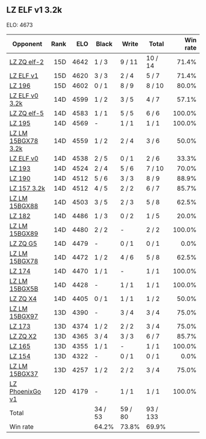 ## LZ ELF v1 3.2k ##

ELO: 4673

Opponent | Rank | ELO | Black | Write | Total | Win rate
---------|-----:|----:|-------|-------|-------|-------:
[LZ ZQ elf-2](LZ%20ZQ%20elf-2.md) | 15D | 4642 | 1 / 3 | 9 / 11 | 10 / 14 | 71.4%
[LZ ELF v1](LZ%20ELF%20v1.md) | 15D | 4620 | 3 / 3 | 2 / 4 | 5 / 7 | 71.4%
[LZ 196](LZ%20196.md) | 15D | 4602 | 0 / 1 | 8 / 9 | 8 / 10 | 80.0%
[LZ ELF v0 3.2k](LZ%20ELF%20v0%203.2k.md) | 14D | 4599 | 1 / 2 | 3 / 5 | 4 / 7 | 57.1%
[LZ ZQ elf-5](LZ%20ZQ%20elf-5.md) | 14D | 4583 | 1 / 1 | 5 / 5 | 6 / 6 | 100.0%
[LZ 195](LZ%20195.md) | 14D | 4569 | - | 1 / 1 | 1 / 1 | 100.0%
[LZ LM 15BGX78 3.2k](LZ%20LM%2015BGX78%203.2k.md) | 14D | 4559 | 1 / 2 | 2 / 4 | 3 / 6 | 50.0%
[LZ ELF v0](LZ%20ELF%20v0.md) | 14D | 4538 | 2 / 5 | 0 / 1 | 2 / 6 | 33.3%
[LZ 193](LZ%20193.md) | 14D | 4524 | 2 / 4 | 5 / 6 | 7 / 10 | 70.0%
[LZ 190](LZ%20190.md) | 14D | 4512 | 5 / 6 | 3 / 3 | 8 / 9 | 88.9%
[LZ 157 3.2k](LZ%20157%203.2k.md) | 14D | 4512 | 4 / 5 | 2 / 2 | 6 / 7 | 85.7%
[LZ LM 15BGX88](LZ%20LM%2015BGX88.md) | 14D | 4503 | 3 / 5 | 2 / 3 | 5 / 8 | 62.5%
[LZ 182](LZ%20182.md) | 14D | 4486 | 1 / 3 | 0 / 2 | 1 / 5 | 20.0%
[LZ LM 15BGX89](LZ%20LM%2015BGX89.md) | 14D | 4480 | 2 / 2 | - | 2 / 2 | 100.0%
[LZ ZQ G5](LZ%20ZQ%20G5.md) | 14D | 4479 | - | 0 / 1 | 0 / 1 | 0.0%
[LZ LM 15BGX78](LZ%20LM%2015BGX78.md) | 14D | 4472 | 1 / 2 | 4 / 6 | 5 / 8 | 62.5%
[LZ 174](LZ%20174.md) | 14D | 4470 | 1 / 1 | - | 1 / 1 | 100.0%
[LZ LM 15BGX5B](LZ%20LM%2015BGX5B.md) | 14D | 4428 | - | 1 / 1 | 1 / 1 | 100.0%
[LZ ZQ X4](LZ%20ZQ%20X4.md) | 14D | 4405 | 0 / 1 | 1 / 1 | 1 / 2 | 50.0%
[LZ LM 15BGX97](LZ%20LM%2015BGX97.md) | 13D | 4390 | - | 3 / 4 | 3 / 4 | 75.0%
[LZ 173](LZ%20173.md) | 13D | 4374 | 1 / 2 | 2 / 2 | 3 / 4 | 75.0%
[LZ ZQ X2](LZ%20ZQ%20X2.md) | 13D | 4365 | 3 / 4 | 3 / 3 | 6 / 7 | 85.7%
[LZ 165](LZ%20165.md) | 13D | 4355 | 1 / 1 | - | 1 / 1 | 100.0%
[LZ 154](LZ%20154.md) | 13D | 4322 | - | 0 / 1 | 0 / 1 | 0.0%
[LZ LM 15BGX37](LZ%20LM%2015BGX37.md) | 13D | 4257 | 1 / 2 | 2 / 2 | 3 / 4 | 75.0%
[LZ PhoenixGo v1](LZ%20PhoenixGo%20v1.md) | 12D | 4179 | - | 1 / 1 | 1 / 1 | 100.0%
Total | | | 34 / 53 | 59 / 80 | 93 / 133 | 
Win rate| | | 64.2% | 73.8% | 69.9% | 

